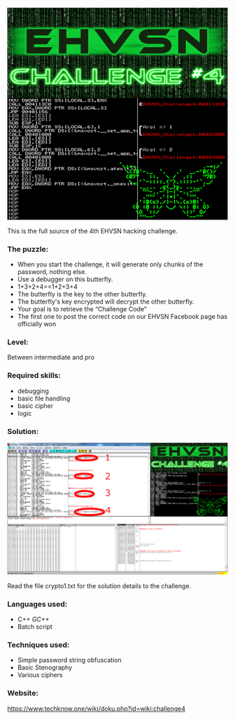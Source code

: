 ![alt text](https://github.com/aeneasoftroy/ehvsn-hack-challenge-4/blob/master/challenge4.png)

This is the full source of the 4th EHVSN hacking challenge.

### The puzzle:

- When you start the challenge, it will generate only chunks of the password, nothing else.
- Use a debugger on this butterfly.
- 1+3+2+4==1+2+3+4
- The butterfly is the key to the other butterfly.
- The butterfly's key encrypted will decrypt the other butterfly.
- Your goal is to retrieve the “Challenge Code”
- The first one to post the correct code on our EHVSN Facebook page has officially won 


### Level: 

Between intermediate and pro


### Required skills: 

- debugging
- basic file handling
- basic cipher
- logic


### Solution:

![alt text](https://github.com/aeneasoftroy/ehvsn-hack-challenge-4/blob/master/solution_challenge4.png)

Read the file crypto1.txt for the solution details to the challenge.


### Languages used:

- C++ *GC++*
- Batch script


### Techniques used:

- Simple password string obfuscation
- Basic Stenography
- Various ciphers


### Website:

https://www.techknow.one/wiki/doku.php?id=wiki:challenge4
